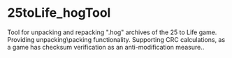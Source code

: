 # 25toLife_hogTool
 Tool for unpacking and repacking ".hog" archives of the 25 to Life game. Providing unpacking\packing functionality. Supporting CRC calculations, as a game has checksum verification as an anti-modification measure..

